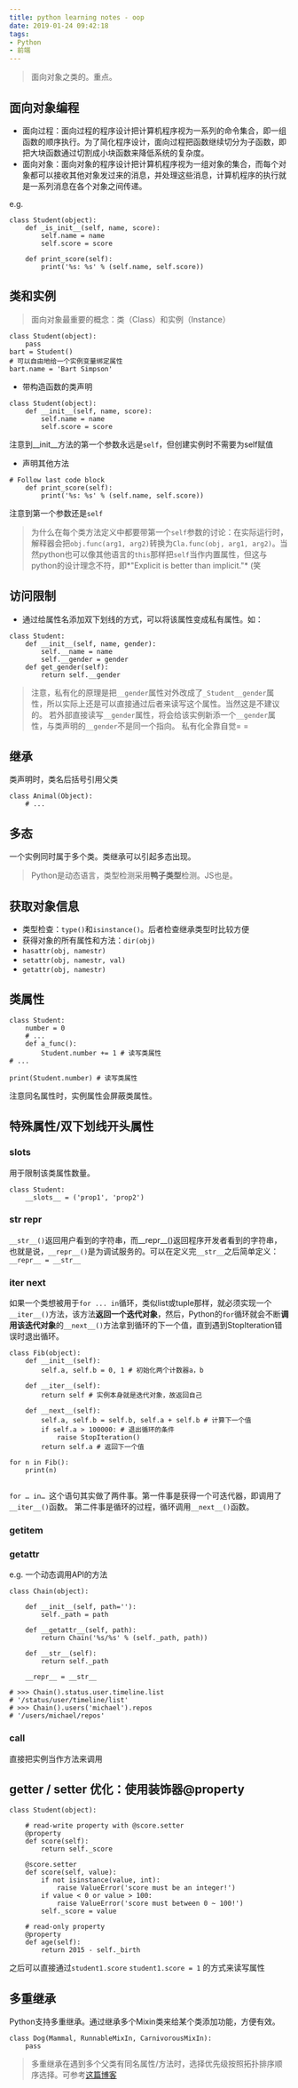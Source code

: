 ```yaml
---
title: python learning notes - oop
date: 2019-01-24 09:42:18
tags:
- Python
- 前端
---
```


> 面向对象之类的。重点。

<!-- more -->

## 面向对象编程

* 面向过程：面向过程的程序设计把计算机程序视为一系列的命令集合，即一组函数的顺序执行。为了简化程序设计，面向过程把函数继续切分为子函数，即把大块函数通过切割成小块函数来降低系统的复杂度。
* 面向对象：面向对象的程序设计把计算机程序视为一组对象的集合，而每个对象都可以接收其他对象发过来的消息，并处理这些消息，计算机程序的执行就是一系列消息在各个对象之间传递。

e.g.
````
class Student(object):
    def _is_init__(self, name, score):
        self.name = name
        self.score = score

    def print_score(self):
        print('%s: %s' % (self.name, self.score))
````
## 类和实例

> 面向对象最重要的概念：类（Class）和实例（Instance）

````
class Student(object):
    pass
bart = Student()
# 可以自由地给一个实例变量绑定属性
bart.name = 'Bart Simpson'
````
* 带构造函数的类声明

````
class Student(object):
    def __init__(self, name, score):
        self.name = name
        self.score = score
````

注意到__init__方法的第一个参数永远是`self`，但创建实例时不需要为self赋值

* 声明其他方法

````
# Follow last code block
    def print_score(self):
        print('%s: %s' % (self.name, self.score))
````

注意到第一个参数还是`self`

> 为什么在每个类方法定义中都要带第一个`self`参数的讨论：在实际运行时，解释器会把`obj.func(arg1, arg2)`转换为`Cla.func(obj, arg1, arg2)`。当然python也可以像其他语言的`this`那样把`self`当作内置属性，但这与python的设计理念不符，即*"Explicit is better than implicit."* (笑

## 访问限制

* 通过给属性名添加双下划线的方式，可以将该属性变成私有属性。如：

````
class Student:
    def __init__(self, name, gender):
        self.__name = name
        self.__gender = gender
    def get_gender(self):
        return self.__gender
````

> 注意，私有化的原理是把`__gender`属性对外改成了`_Student__gender`属性，所以实际上还是可以直接通过后者来读写这个属性。当然这是不建议的。
> 若外部直接读写`__gender`属性，将会给该实例新添一个`__gender`属性，与类声明的`__gender`不是同一个指向。
> 私有化全靠自觉= =

## 继承

类声明时，类名后括号引用父类

````
class Animal(Object):
    # ...
````

## 多态

一个实例同时属于多个类。类继承可以引起多态出现。

> Python是动态语言，类型检测采用**鸭子类型**检测。JS也是。

## 获取对象信息

* 类型检查：`type()`和`isinstance()`。后者检查继承类型时比较方便
* 获得对象的所有属性和方法：`dir(obj)` 
* `hasattr(obj, namestr)`
* `setattr(obj, namestr, val)`
* `getattr(obj, namestr)`

## 类属性

````
class Student:
    number = 0
    # ...
    def a_func():
        Student.number += 1 # 读写类属性
# ...

print(Student.number) # 读写类属性
````

注意同名属性时，实例属性会屏蔽类属性。

## 特殊属性/双下划线开头属性

### __slots__

用于限制该类属性数量。

````
class Student:
    __slots__ = ('prop1', 'prop2')
````

### __str__ __repr__

`__str__()`返回用户看到的字符串，而__repr__()返回程序开发者看到的字符串，也就是说，`__repr__()`是为调试服务的。可以在定义完`__str__`之后简单定义：`__repr__ = __str__`

### __iter__ __next__

如果一个类想被用于`for ... in`循环，类似list或tuple那样，就必须实现一个`__iter__()`方法，该方法**返回一个迭代对象**，然后，Python的`for`循环就会不断**调用该迭代对象**的`__next__()`方法拿到循环的下一个值，直到遇到StopIteration错误时退出循环。

````
class Fib(object):
    def __init__(self):
        self.a, self.b = 0, 1 # 初始化两个计数器a，b

    def __iter__(self):
        return self # 实例本身就是迭代对象，故返回自己

    def __next__(self):
        self.a, self.b = self.b, self.a + self.b # 计算下一个值
        if self.a > 100000: # 退出循环的条件
            raise StopIteration()
        return self.a # 返回下一个值

for n in Fib():
    print(n)
        
````

`for … in… `这个语句其实做了两件事。第一件事是获得一个可迭代器，即调用了`__iter__()`函数。 第二件事是循环的过程，循环调用`__next__()`函数。

### __getitem__

### __getattr__

e.g. 一个动态调用API的方法

````
class Chain(object):

    def __init__(self, path=''):
        self._path = path

    def __getattr__(self, path):
        return Chain('%s/%s' % (self._path, path))

    def __str__(self):
        return self._path

    __repr__ = __str__

# >>> Chain().status.user.timeline.list
# '/status/user/timeline/list'
# >>> Chain().users('michael').repos
# '/users/michael/repos'
````

### __call__

直接把实例当作方法来调用

## getter / setter 优化：使用装饰器@property

````
class Student(object):

    # read-write property with @score.setter
    @property
    def score(self):
        return self._score

    @score.setter
    def score(self, value):
        if not isinstance(value, int):
            raise ValueError('score must be an integer!')
        if value < 0 or value > 100:
            raise ValueError('score must between 0 ~ 100!')
        self._score = value

    # read-only property
    @property
    def age(self):
        return 2015 - self._birth
````

之后可以直接通过`student1.score` `student1.score = 1` 的方式来读写属性

## 多重继承

Python支持多重继承。通过继承多个Mixin类来给某个类添加功能，方便有效。

````
class Dog(Mammal, RunnableMixIn, CarnivorousMixIn):
    pass
````

> 多重继承在遇到多个父类有同名属性/方法时，选择优先级按照拓扑排序顺序选择。可参考[这篇博客](https://kevinguo.me/2018/01/19/python-topological-sorting/)